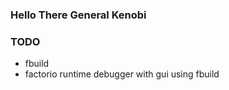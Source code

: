 ### Hello There General Kenobi

### TODO

- fbuild
- factorio runtime debugger with gui using fbuild
